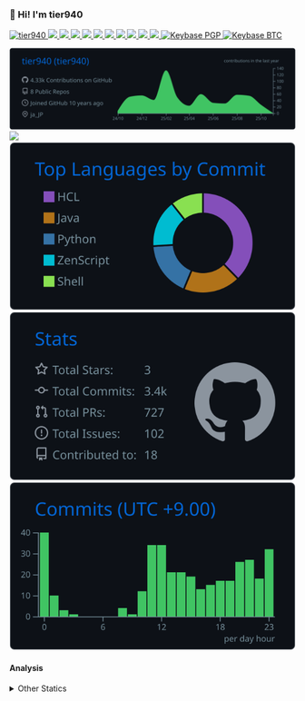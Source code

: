 ### 👋 Hi! I'm tier940

<p align="left"> 
  <a href="https://github.com/tier940/tier940/">
    <img src="https://komarev.com/ghpvc/?username=tier940" alt="tier940" />
  </a>
  <a href="http://twitter.com/tier940">
    <img height="20" src="https://img.shields.io/twitter/follow/tier940?label=Twitter&logo=twitter&style=flat" />
  </a>
  <a href="https://github.com/tier940">
    <img height="20" src="https://img.shields.io/github/followers/tier940?label=follow&logo=github&style=flat" />
  </a>
  <a href="https://www.reddit.com/user/tier940">
    <img height="20" src="https://img.shields.io/reddit/user-karma/combined/tier940?label=Reddit&logo=reddit&style=flat" />
  </a>
  <a href="https://stackoverflow.com/users/17317833/tier940">
    <img height="20" src="https://img.shields.io/stackexchange/stackoverflow/r/17317833?label=StackOverflow&logo=stack-overflow&style=flat" />
  </a>
  <a href="https://zenn.dev/tier940">
    <img height="20" src="https://zenn.badge.nikaera.com/s/tier940/likes" />
  </a>
  <a href="https://zenn.dev/tier940">
    <img height="20" src="https://zenn.badge.nikaera.com/s/tier940/followers" />
  </a>
  <a href="https://zenn.dev/tier940">
    <img height="20" src="https://zenn.badge.nikaera.com/s/tier940/articles" />
  </a>
  <a href="http://qiita.com/tier940">
    <img height="20" src="https://qiita-badge.apiapi.app/s/tier940/posts.svg" />
  </a>
  <a href="http://qiita.com/tier940">
    <img height="20" src="https://qiita-badge.apiapi.app/s/tier940/contributions.svg" />
  </a>
  <a href="https://github.com/tier940/tier940/">
    <img height="20" src="https://github.com/tier940/tier940/actions/workflows/main.yml/badge.svg" />
  </a>
  <a href="https://keybase.io/tier940">
    <img alt="Keybase PGP" src="https://img.shields.io/keybase/pgp/tier940">
  </a>
  <a href="https://keybase.io/tier940">
    <img alt="Keybase BTC" src="https://img.shields.io/keybase/btc/tier940">
  </a>
</p>

[![](https://raw.githubusercontent.com/tier940/tier940/main/profile-summary-card-output/github_dark/0-profile-details.svg)](https://github.com/vn7n24fzkq/github-profile-summary-cards)
[![](https://raw.githubusercontent.com/tier940/tier940/main/profile-summary-card-output/github_dark/1-repos-per-language.svg)](https://github.com/vn7n24fzkq/github-profile-summary-cards) [![](https://raw.githubusercontent.com/tier940/tier940/main/profile-summary-card-output/github_dark/2-most-commit-language.svg)](https://github.com/vn7n24fzkq/github-profile-summary-cards)
[![](https://raw.githubusercontent.com/tier940/tier940/main/profile-summary-card-output/github_dark/3-stats.svg)](https://github.com/vn7n24fzkq/github-profile-summary-cards) [![](https://raw.githubusercontent.com/tier940/tier940/main/profile-summary-card-output/github_dark/4-productive-time.svg)](https://github.com/vn7n24fzkq/github-profile-summary-cards)


#### Analysis
<!-- <img height="150" src="https://github.com/tier940/tier940/blob/master/images/stat.svg" alt="Alternative Text"/> -->

<details>
  <summary>Other Statics</summary>
  <!--START_SECTION:waka-->
![Code Time](http://img.shields.io/badge/Code%20Time-2%2C977%20hrs%2028%20mins-blue)

**🐱 My GitHub Data** 

> 📦 20.8 kB Used in GitHub's Storage 
 > 
> 💼 Opted to Hire
 > 
> 📜 10 Public Repositories 
 > 
> 🔑 1 Private Repositories 
 > 
**I'm an Early 🐤** 

```text
🌞 Morning                1631 commits        ████░░░░░░░░░░░░░░░░░░░░░   15.38 % 
🌆 Daytime                3849 commits        █████████░░░░░░░░░░░░░░░░   36.29 % 
🌃 Evening                3980 commits        █████████░░░░░░░░░░░░░░░░   37.52 % 
🌙 Night                  1147 commits        ███░░░░░░░░░░░░░░░░░░░░░░   10.81 % 
```
📅 **I'm Most Productive on Saturday** 

```text
Monday                   1024 commits        ██░░░░░░░░░░░░░░░░░░░░░░░   09.65 % 
Tuesday                  1861 commits        ████░░░░░░░░░░░░░░░░░░░░░   17.55 % 
Wednesday                1211 commits        ███░░░░░░░░░░░░░░░░░░░░░░   11.42 % 
Thursday                 1228 commits        ███░░░░░░░░░░░░░░░░░░░░░░   11.58 % 
Friday                   1343 commits        ███░░░░░░░░░░░░░░░░░░░░░░   12.66 % 
Saturday                 2054 commits        █████░░░░░░░░░░░░░░░░░░░░   19.36 % 
Sunday                   1886 commits        ████░░░░░░░░░░░░░░░░░░░░░   17.78 % 
```


📊 **This Week I Spent My Time On** 

```text
🕑︎ Time Zone: Asia/Tokyo

💬 Programming Languages: 
Java                     10 hrs 22 mins      ███████████░░░░░░░░░░░░░░   43.61 % 
PHP                      2 hrs 15 mins       ██░░░░░░░░░░░░░░░░░░░░░░░   09.48 % 
Other                    2 hrs 6 mins        ██░░░░░░░░░░░░░░░░░░░░░░░   08.86 % 
Markdown                 1 hr 54 mins        ██░░░░░░░░░░░░░░░░░░░░░░░   08.04 % 
YAML                     1 hr 54 mins        ██░░░░░░░░░░░░░░░░░░░░░░░   08.00 % 

🔥 Editors: 
VS Code                  12 hrs 48 mins      █████████████░░░░░░░░░░░░   53.87 % 
IntelliJ                 10 hrs 58 mins      ████████████░░░░░░░░░░░░░   46.13 % 

💻 Operating System: 
Windows                  17 hrs 1 min        ██████████████████░░░░░░░   71.63 % 
Linux                    6 hrs 44 mins       ███████░░░░░░░░░░░░░░░░░░   28.37 % 
```

**I Mostly Code in Java** 

```text
Java                     12 repos            ███████████░░░░░░░░░░░░░░   44.44 % 
ZenScript                3 repos             ███░░░░░░░░░░░░░░░░░░░░░░   11.11 % 
HTML                     2 repos             ██░░░░░░░░░░░░░░░░░░░░░░░   07.41 % 
HCL                      2 repos             ██░░░░░░░░░░░░░░░░░░░░░░░   07.41 % 
Dockerfile               1 repo              █░░░░░░░░░░░░░░░░░░░░░░░░   03.70 % 
```



**Timeline**

![Lines of Code chart](https://raw.githubusercontent.com/tier940/tier940/main/assets/bar_graph.png)


 Last Updated on 18/12/2023 01:20:32 UTC
<!--END_SECTION:waka-->
</details>
